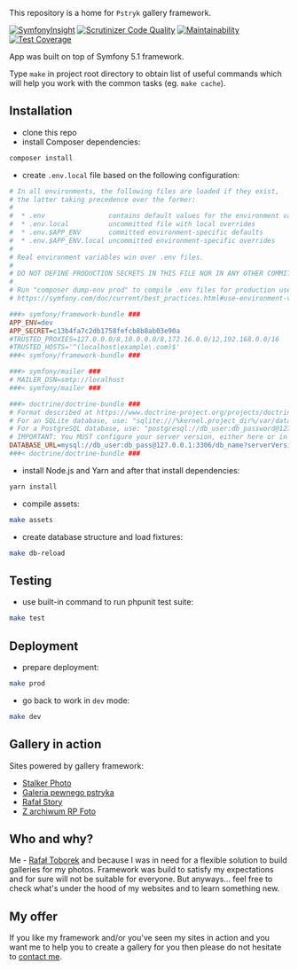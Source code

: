 This repository is a home for `Pstryk` gallery framework.

[![SymfonyInsight](https://insight.symfony.com/projects/5a6bc537-52c1-4464-a19d-a0edbc2ec66e/mini.svg)](https://insight.symfony.com/projects/5a6bc537-52c1-4464-a19d-a0edbc2ec66e)
[![Scrutinizer Code Quality](https://scrutinizer-ci.com/g/clash82/pstryk/badges/quality-score.png?b=master)](https://scrutinizer-ci.com/g/clash82/pstryk/?branch=master)
[![Maintainability](https://api.codeclimate.com/v1/badges/8bbe8819071d7b533f33/maintainability)](https://codeclimate.com/github/clash82/pstryk/maintainability)
[![Test Coverage](https://api.codeclimate.com/v1/badges/8bbe8819071d7b533f33/test_coverage)](https://codeclimate.com/github/clash82/pstryk/test_coverage)

App was built on top of Symfony 5.1 framework.

Type `make` in project root directory to obtain list of useful commands which will help you work with the common tasks (eg. `make cache`).

Installation
------------

- clone this repo
- install Composer dependencies:

```bash
composer install
```

- create `.env.local` file based on the following configuration:

```ini
# In all environments, the following files are loaded if they exist,
# the latter taking precedence over the former:
#
#  * .env                contains default values for the environment variables needed by the app
#  * .env.local          uncommitted file with local overrides
#  * .env.$APP_ENV       committed environment-specific defaults
#  * .env.$APP_ENV.local uncommitted environment-specific overrides
#
# Real environment variables win over .env files.
#
# DO NOT DEFINE PRODUCTION SECRETS IN THIS FILE NOR IN ANY OTHER COMMITTED FILES.
#
# Run "composer dump-env prod" to compile .env files for production use (requires symfony/flex >=1.2).
# https://symfony.com/doc/current/best_practices.html#use-environment-variables-for-infrastructure-configuration

###> symfony/framework-bundle ###
APP_ENV=dev
APP_SECRET=c13b4fa7c2db1758fefcb8b8ab03e90a
#TRUSTED_PROXIES=127.0.0.0/8,10.0.0.0/8,172.16.0.0/12,192.168.0.0/16
#TRUSTED_HOSTS='^(localhost|example\.com)$'
###< symfony/framework-bundle ###

###> symfony/mailer ###
# MAILER_DSN=smtp://localhost
###< symfony/mailer ###

###> doctrine/doctrine-bundle ###
# Format described at https://www.doctrine-project.org/projects/doctrine-dbal/en/latest/reference/configuration.html#connecting-using-a-url
# For an SQLite database, use: "sqlite:///%kernel.project_dir%/var/data.db"
# For a PostgreSQL database, use: "postgresql://db_user:db_password@127.0.0.1:5432/db_name?serverVersion=11&charset=utf8"
# IMPORTANT: You MUST configure your server version, either here or in config/packages/doctrine.yaml
DATABASE_URL=mysql://db_user:db_pass@127.0.0.1:3306/db_name?serverVersion=5.7
###< doctrine/doctrine-bundle ###
```

- install Node.js and Yarn and after that install dependencies:

```bash
yarn install
```

- compile assets:

```bash
make assets
```

- create database structure and load fixtures:

```bash
make db-reload
``` 

Testing
-------

- use built-in command to run phpunit test suite:

```bash
make test
```

Deployment
----------

- prepare deployment:

```bash
make prod
```

- go back to work in `dev` mode:

```bash
make dev
```

Gallery in action
-----------------

Sites powered by gallery framework:

- [Stalker Photo](https://stalker.toborek.info)
- [Galeria pewnego pstryka](https://pstryk.toborek.info)
- [Rafał Story](https://rafal.toborek.info)
- [Z archiwum RP Foto](https://rpfoto.toborek.info)

Who and why?
------------

Me - [Rafał Toborek](https://toborek.info/kontakt/) and because I was in need for a flexible solution to build galleries for my photos. Framework was build to satisfy my expectations and for sure will not be suitable for everyone. But anyways... feel free to check what's under the hood of my websites and to learn something new.

My offer
--------

If you like my framework and/or you've seen my sites in action and you want me to help you to create a gallery for you then please do not hesitate to [contact me](https://toborek.info/kontakt/).
